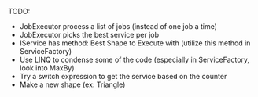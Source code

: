 TODO:
- JobExecutor process a list of jobs (instead of one job a time)
- JobExecutor picks the best service per job
- IService has method: Best Shape to Execute with (utilize this method in ServiceFactory)
- Use LINQ to condense some of the code (especially in ServiceFactory, look into MaxBy)
- Try a switch expression to get the service based on the counter
- Make a new shape (ex: Triangle)

